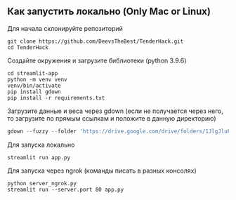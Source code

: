 ## Как запустить локально (Only Mac or Linux)

Для начала склонируйте репозиторий

```
git clone https://github.com/DeevsTheBest/TenderHack.git
cd TenderHack
```

Создайте окружения и загрузите библиотеки (python 3.9.6)

```
cd streamlit-app
python -m venv venv
venv/bin/activate
pip install gdown
pip install -r requirements.txt
```

Загрузите данные и веса через gdown (если не получается через него, то загрузите по прямым ссылкам и положите в данную директорию)
```python 3
gdown --fuzzy --folder 'https://drive.google.com/drive/folders/1JlgJluF50vJvq6QLbfmkQGXUgPOdFp7C?usp=sharing'
```

Для запуска локально
```
streamlit run app.py
```

Для запуска через ngrok (команды писать в разных консолях)
```
python server_ngrok.py
streamlit run --server.port 80 app.py
```
